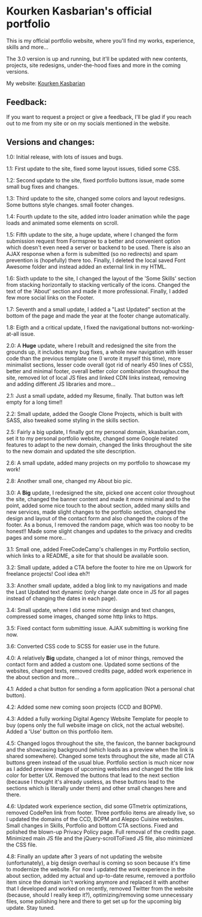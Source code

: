 # Kourken Kasbarian's official portfolio

This is my official portfolio website, where you'll find my works, experience, skills and more...

The 3.0 version is up and running, but it'll be updated with new contents, projects, site redesigns, under-the-hood fixes and more in the coming versions.

My website: [Kourken Kasbarian](http://www.kkasbarian.com/)

## Feedback:

If you want to request a project or give a feedback, I'll be glad if you reach out to me from my site or on my socials mentioned in the website.

## Versions and changes:

1.0: Initial release, with lots of issues and bugs.

1.1: First update to the site, fixed some layout issues, tidied some CSS.

1.2: Second update to the site, fixed portfolio buttons issue, made some small bug fixes and changes.

1.3: Third update to the site, changed some colors and layout redesigns. Some buttons style changes. small footer changes.

1.4: Fourth update to the site, added intro loader animation while the page loads and animated some elements on scroll.

1.5: Fifth update to the site, a huge update, where I changed the form submission request from Formspree to a better and convenient option which doesn't even need a server or backend to be used. There is also an AJAX response when a form is submitted (so no redirects) and spam prevention is (hopefully) there too. Finally, I deleted the local saved Font Awesome folder and instead added an external link in my HTML.

1.6: Sixth update to the site, I changed the layout of the 'Some Skills' section from stacking horizontally to stacking vertically of the icons. Changed the text of the 'About' section and made it more professional. Finally, I added few more social links on the Footer.

1.7: Seventh and a small update, I added a "Last Updated" section at the bottom of the page and made the year at the footer change automatically.

1.8: Eigth and a critical update, I fixed the navigational buttons not-working-at-all issue.

2.0: A **Huge** update, where I rebuilt and redesigned the site from the grounds up, it includes many bug fixes, a whole new navigation with lesser code than the previous template one (I wrote it myself this time), more minimalist sections, lesser code overall (got rid of nearly 450 lines of CSS), better and minimal footer, overall better color combination throughout the site, removed lot of local JS files and linked CDN links instead, removing and adding different JS libraries and more...

2.1: Just a small update, added my Resume, finally. That button was left empty for a long time!!

2.2: Small update, added the Google Clone Projects, which is built with SASS, also tweaked some styling in the skills section.

2.5: Fairly a big update, I finally got my personal domain, kkasbarian.com, set it to my personal portfolio website, changed some Google related features to adapt to the new domain, changed the links throughout the site to the new domain and updated the site description.

2.6: A small update, added many projects on my portfolio to showcase my work!

2.8: Another small one, changed my About bio pic.

3.0: A **Big** update, I redesigned the site, picked one accent color throughout the site, changed the banner content and made it more minimal and to the point, added some nice touch to the about section, added many skills and new services, made slight changes to the portfolio section, changed the design and layout of the contact form and also changed the colors of the footer. As a bonus, I removed the random page, which was too nooby to be honest!! Made some slight changes and updates to the privacy and credits pages and some more...

3.1: Small one, added FreeCodeCamp's challenges in my Portfolio section, which links to a README, a site for that should be available soon.

3.2: Small update, added a CTA before the footer to hire me on Upwork for freelance projects! Cool idea eh?!

3.3: Another small update, added a blog link to my navigations and made the Last Updated text dynamic (only change date once in JS for all pages instead of changing the dates in each page).

3.4: Small update, where I did some minor design and text changes, compressed some images, changed some http links to https.

3.5: Fixed contact form submitting issue. AJAX submitting is working fine now.

3.6: Converted CSS code to SCSS for easier use in the future.

4.0: A relatively **Big** update, changed a lot of minor things, removed the contact form and added a custom one. Updated some sections of the websites, changed texts, removed credits page, added work experience in the about section and more...

4.1: Added a chat button for sending a form application (Not a personal chat button).

4.2: Added some new coming soon projects (CCD and BOPM).

4.3: Added a fully working Digital Agency Website Template for people to buy (opens only the full website image on click, not the actual website). Added a 'Use' button on this portfolio item.

4.5: Changed logos throughout the site, the favicon, the banner background and the showcasing background (which loads as a preview when the link is shared somewhere). Changed some texts throughout the site, made all CTA buttons green instead of the usual blue. Portfolio section is much nicer now as I added preview images of upcoming websites and changed the title link color for better UX. Removed the buttons that lead to the next section (because I thought it's already useless, as these buttons lead to the sections which is literally under them) and other small changes here and there.

4.6: Updated work experience section, did some GTmetrix optimizations, removed CodePen link from footer. Three portfolio items are already live, so I updated the domains of the CCD, BOPM and Aleppo Cuisine websites. Small changes in Skills, Portfolio and bottom CTA sections. Fixed and polished the blown-up Privacy Policy page. Full removal of the credits page. Minimized main JS file and the jQuery-scrollToFixed JS file, also minimized the CSS file.

4.8: Finally an update after 3 years of not updating the website (unfortunately), a big design overhaul is coming so soon because it's time to modernize the website. For now I updated the work experience in the about section, added my actual and up-to-date resume, removed a portfolio item since the domain isn't working anymore and replaced it with another that I developed and worked on recently, removed Twitter from the website (because, should I really keep it?), optimizing/removing some unnecessary files, some polishing here and there to get set up for the upcoming big update. Stay tuned.
